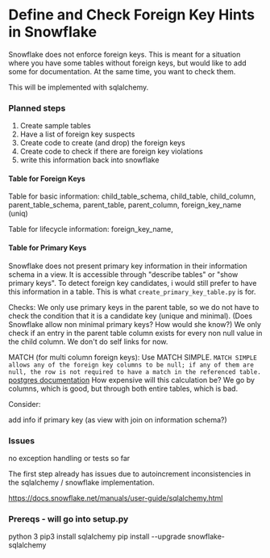 # Define and Check Foreign Key Hints in Snowflake

Snowflake does not enforce foreign keys. This is meant for a situation where you have some tables without foreign keys, but would like to add some for documentation. At the same time, you want to check them.

This will be implemented with sqlalchemy.

### Planned steps
1. Create sample tables
2. Have a list of foreign key suspects
3. Create code to create (and drop) the foreign keys
4. Create code to check if there are foreign key violations
5. write this information back into snowflake

#### Table for Foreign Keys

Table for basic information:
child_table_schema, child_table, child_column, parent_table_schema, parent_table, parent_column, foreign_key_name (uniq)

Table for lifecycle information:
foreign_key_name, 

#### Table for Primary Keys

Snowflake does not present primary key information in their information schema in a view. It is accessible through "describe tables" or "show primary keys". To detect foreign key candidates, i would still prefer to have this information in a table. This is what `create_primary_key_table.py` is for.





Checks:
We only use primary keys in the parent table, so we do not have to check the condition that it is a candidate key (unique and minimal). (Does Snowflake allow non minimal primary keys? How would she know?) 
We only check if an entry in the parent table column exists for every non null value in the child column.
We don't do self links for now.

MATCH (for multi column foreign keys): Use MATCH SIMPLE. `MATCH SIMPLE allows any of the foreign key columns to be null; if any of them are null, the row is not required to have a match in the referenced table.` [postgres documentation](https://www.postgresql.org/docs/current/sql-createtable.html)
How expensive will this calculation be?
We go by columns, which is good, but through both entire tables, which is bad.



Consider:

add info if primary key (as view with join on information schema?)

### Issues

no exception handling or tests so far

The first step already has issues due to autoincrement inconsistencies in the sqlalchemy / snowflake implementation.

https://docs.snowflake.net/manuals/user-guide/sqlalchemy.html

### Prereqs - will go into setup.py

python 3
pip3 install sqlalchemy
pip install --upgrade snowflake-sqlalchemy

